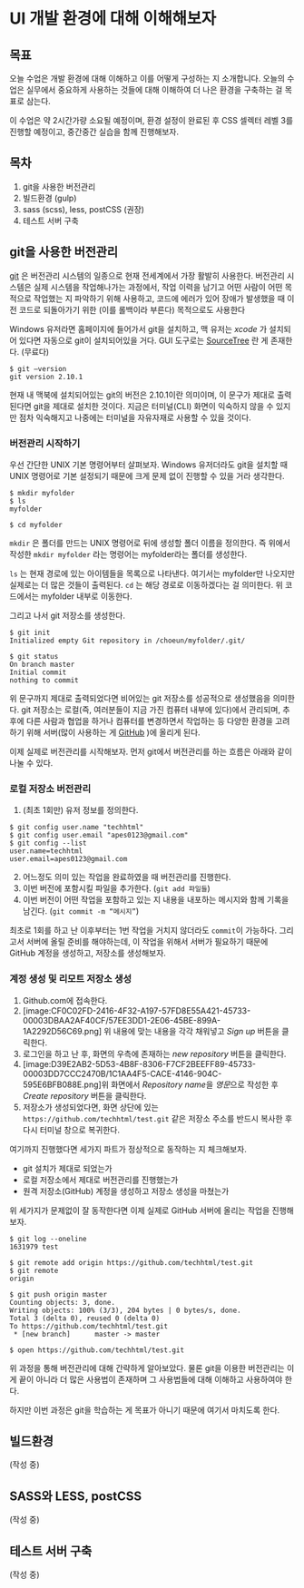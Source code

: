 # UI 개발 환경에 대해 이해해보자
## 목표
오늘 수업은 개발 환경에 대해 이해하고 이를 어떻게 구성하는 지 소개합니다. 오늘의 수업은 실무에서 중요하게 사용하는 것들에 대해 이해하여 더 나은 환경을 구축하는 걸 목표로 삼는다.

이 수업은 약 2시간가량 소요될 예정이며, 환경 설정이 완료된 후 CSS 셀렉터 레벨 3를 진행할 예정이고, 중간중간 실습을 함께 진행해보자.

## 목차
1. git을 사용한 버전관리
2. 빌드환경 (gulp)
3. sass (scss), less, postCSS (권장)
4. 테스트 서버 구축

## git을 사용한 버전관리
[git](https://git-scm.com/) 은 버전관리 시스템의 일종으로 현재 전세계에서 가장 활발히 사용한다. 버전관리 시스템은 실제 시스템을 작업해나가는 과정에서, 작업 이력을 남기고 어떤 사람이 어떤 목적으로 작업했는 지 파악하기 위해 사용하고, 코드에 에러가 있어 장애가 발생했을 때 이전 코드로 되돌아가기 위한 (이를 롤백이라 부른다) 목적으로도 사용한다

Windows 유저라면 홈페이지에 들어가서 git을 설치하고, 맥 유저는 *xcode* 가 설치되어 있다면 자동으로 git이 설치되어있을 거다. GUI 도구로는 [SourceTree](https://www.sourcetreeapp.com/) 란 게 존재한다. (무료다)

```
$ git —version
git version 2.10.1
```

현재 내 맥북에 설치되어있는 git의 버전은 2.10.1이란 의미이며, 이 문구가 제대로 출력된다면 git을 제대로 설치한 것이다. 지금은 터미널(CLI) 화면이 익숙하지 않을 수 있지만 점차 익숙해지고 나중에는 터미널을 자유자재로 사용할 수 있을 것이다.

### 버전관리 시작하기
우선 간단한 UNIX 기본 명령어부터 살펴보자. Windows 유저더라도 git을 설치할 때 UNIX 명령어로 기본 설정되기 때문에 크게 문제 없이 진행할 수 있을 거라 생각한다.

```
$ mkdir myfolder
$ ls
myfolder

$ cd myfolder
```

`mkdir` 은 폴더를 만드는 UNIX 명령어로 뒤에 생성할 폴더 이름을 정의한다. 즉 위에서 작성한 `mkdir myfolder` 라는 명령어는 myfolder라는 폴더를 생성한다.  

`ls` 는 현재 경로에 있는 아이템들을 목록으로 나타낸다. 여기서는 myfolder만 나오지만 실제로는 더 많은 것들이 출력된다.  `cd` 는 해당 경로로 이동하겠다는 걸 의미한다. 위 코드에서는 myfolder 내부로 이동한다.

그리고 나서 git 저장소를 생성한다.

```
$ git init
Initialized empty Git repository in /choeun/myfolder/.git/

$ git status
On branch master
Initial commit
nothing to commit
```

위 문구까지 제대로 출력되었다면 비어있는 git 저장소를 성공적으로 생성했음을 의미한다. git 저장소는 로컬(즉, 여러분들이 지금 가진 컴퓨터 내부에 있다)에서 관리되며, 추후에 다른 사람과 협업을 하거나 컴퓨터를 변경하면서 작업하는 등 다양한 환경을 고려하기 위해 서버(많이 사용하는 게 [GitHub](github.com/) )에 올리게 된다.

이제 실제로 버전관리를 시작해보자. 먼저 git에서 버전관리를 하는 흐름은 아래와 같이 나눌 수 있다. 

### 로컬 저장소 버전관리
1. (최초 1회만) 유저 정보를 정의한다.
```
$ git config user.name "techhtml"
$ git config user.email "apes0123@gmail.com"
$ git config --list
user.name=techhtml
user.email=apes0123@gmail.com
```
2. 어느정도 의미 있는 작업을 완료하였을 때 버전관리를 진행한다.
3. 이번 버전에 포함시킬 파일을 추가한다. (`git add 파일들`)
4. 이번 버전이 어떤 작업을 포함하고 있는 지 내용을 내포하는 메시지와 함께 기록을 남긴다. (`git commit -m “메시지”`)

최초로 1회를 하고 난 이후부터는 1번 작업을 거치지 않더라도 `commit`이 가능하다. 그리고서 서버에 올릴 준비를 해야하는데, 이 작업을 위해서 서버가 필요하기 때문에 GitHub 계정을 생성하고, 저장소를 생성해보자.

### 계정 생성 및 리모트 저장소 생성
1. Github.com에 접속한다.
2. [image:CF0C02FD-2416-4F32-A197-57FD8E55A421-45733-00003DBAA2AF40CF/57EE3DD1-2E06-45BE-899A-1A2292D56C69.png] 위 내용에 맞는 내용을 각각 채워넣고 *Sign up* 버튼을 클릭한다.
3. 로그인을 하고 난 후, 화면의 우측에 존재하는 *new repository* 버튼을 클릭한다.
4. [image:D39E2AB2-5D53-4B8F-8306-F7CF2BEEFF89-45733-00003DD7CCC2470B/1C1AA4F5-CACE-4146-904C-595E6BFB088E.png]위 화면에서 *Repository name*을 *영문*으로 작성한 후 *Create repository* 버튼을 클릭한다.
5. 저장소가 생성되었다면, 화면 상단에 있는 `https://github.com/techhtml/test.git` 같은 저장소 주소를 반드시 복사한 후 다시 터미널 창으로 복귀한다.

여기까지 진행했다면 세가지 파트가 정상적으로 동작하는 지 체크해보자.
- git 설치가 제대로 되었는가
- 로컬 저장소에서 제대로 버전관리를 진행했는가
- 원격 저장소(GitHub) 계정을 생성하고 저장소 생성을 마쳤는가

위 세가지가 문제없이 잘 동작한다면 이제 실제로 GitHub 서버에 올리는 작업을 진행해보자.

```
$ git log --oneline
1631979 test

$ git remote add origin https://github.com/techhtml/test.git
$ git remote
origin

$ git push origin master
Counting objects: 3, done.
Writing objects: 100% (3/3), 204 bytes | 0 bytes/s, done.
Total 3 (delta 0), reused 0 (delta 0)
To https://github.com/techhtml/test.git
 * [new branch]      master -> master

$ open https://github.com/techhtml/test.git
```

위 과정을 통해 버전관리에 대해 간략하게 알아보았다. 물론 git을 이용한 버전관리는 이게 끝이 아니라 더 많은 사용법이 존재하며 그 사용법들에 대해 이해하고 사용하여야 한다.

하지만 이번 과정은 git을 학습하는 게 목표가 아니기 때문에 여기서 마치도록 한다.

## 빌드환경
(작성 중)

## SASS와 LESS, postCSS
(작성 중)

## 테스트 서버 구축
(작성 중)